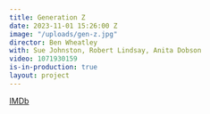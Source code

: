 ```yaml
---
title: Generation Z
date: 2023-11-01 15:26:00 Z
image: "/uploads/gen-z.jpg"
director: Ben Wheatley
with: Sue Johnston, Robert Lindsay, Anita Dobson
video: 1071930159
is-in-production: true
layout: project
---
```


[IMDb](https://www.imdb.com/title/tt29540551/?ref_=nv_sr_srsg_0_tt_7_nm_1_q_generation%2520z)